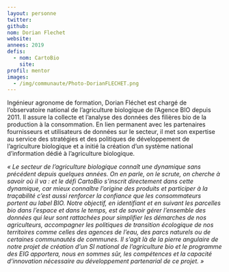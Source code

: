 ```yaml
---
layout: personne
twitter: 
github: 
nom: Dorian Flechet
website:
annees: 2019
defis:
  - nom: CartoBio
    site: 
profil: mentor
images:
  - /img/communaute/Photo-DorianFLECHET.png
---
```


Ingénieur agronome de formation, Dorian Fléchet est chargé de l’observatoire national de l’agriculture biologique de l’Agence BIO depuis 2011. Il assure la collecte et l’analyse des données des filières bio de la production à la consommation. En lien permanent avec les partenaires fournisseurs et utilisateurs de données sur le secteur, il met son expertise au service des stratégies et des politiques de développement de l’agriculture biologique et a initié la création d’un système national d’information dédié à l’agriculture biologique.

_« Le secteur de l’agriculture biologique connaît une dynamique sans précédent depuis quelques années. On en parle, on le scrute, on cherche à savoir où il va : et le défi CartoBio s’inscrit directement dans cette dynamique, car mieux connaître l’origine des produits et participer à la traçabilité c’est aussi renforcer la confiance que les consommateurs portent au label BIO. Notre objectif, en identifiant et en suivant les parcelles bio dans l’espace et dans le temps, est de savoir gérer l’ensemble des données qui leur sont rattachées pour simplifier les démarches de nos agriculteurs, accompagner les politiques de transition écologique de nos territoires comme celles des agences de l’eau, des parcs naturels ou de certaines communautés de communes. Il s’agit là de la pierre angulaire de notre projet de création d’un SI national de l’agriculture bio et le programme des EIG apportera, nous en sommes sûr, les compétences et la capacité d’innovation nécessaire au développement partenarial de ce projet. »_ 

